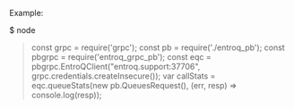 Example:

$ node
> const grpc = require('grpc');
> const pb = require('./entroq_pb');
> const pbgrpc = require('entroq_grpc_pb');
> const eqc = pbgrpc.EntroQClient("entroq.support:37706", grpc.credentials.createInsecure());
> var callStats = eqc.queueStats(new pb.QueuesRequest(), (err, resp) => console.log(resp));
